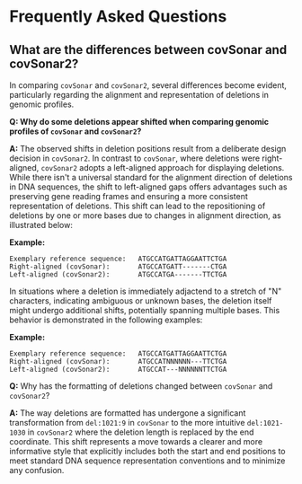 # Frequently Asked Questions

## What are the differences between covSonar and covSonar2?

In comparing `covSonar` and `covSonar2`, several differences become evident, particularly regarding the alignment and representation of deletions in genomic profiles.

**Q: Why do some deletions appear shifted when comparing genomic profiles of `covSonar` and `covSonar2`?**

**A:** The observed shifts in deletion positions result from a deliberate design decision in `covSonar2`. In contrast to `covSonar`, where deletions were right-aligned, `covSonar2` adopts a left-aligned approach for displaying deletions. 
While there isn't a universal standard for the alignment direction of deletions in DNA sequences, the shift to left-aligned gaps offers advantages such as preserving gene reading frames and ensuring a more consistent representation of deletions. 
This shift can lead to the repositioning of deletions by one or more bases due to changes in alignment direction, as illustrated below:

**Example:**
```plaintext
Exemplary reference sequence:   ATGCCATGATTAGGAATTCTGA
Right-aligned (covSonar):       ATGCCATGATT-------CTGA
Left-aligned (covSonar2):       ATGCCATGA-------TTCTGA
```

In situations where a deletion is immediately adjactend to a stretch of "N" characters, indicating ambiguous or unknown bases, the deletion itself might undergo additional shifts, potentially spanning multiple bases. This behavior is demonstrated in the following examples:

**Example:**
```plaintext
Exemplary reference sequence:   ATGCCATGATTAGGAATTCTGA
Right-aligned (covSonar):       ATGCCATNNNNNN---TTCTGA
Left-aligned (covSonar2):       ATGCCAT---NNNNNNTTCTGA
```

**Q:** Why has the formatting of deletions changed between `covSonar` and `covSonar2`?

**A:** The way deletions are formatted has undergone a significant transformation from `del:1021:9` in `covSonar` to the more intuitive `del:1021-1030` in `covSonar2` where the deletion length is replaced by the end coordinate. This shift represents a move towards a clearer and more informative style that explicitly includes both the start and end positions to meet standard DNA sequence representation conventions and to minimize any confusion.
